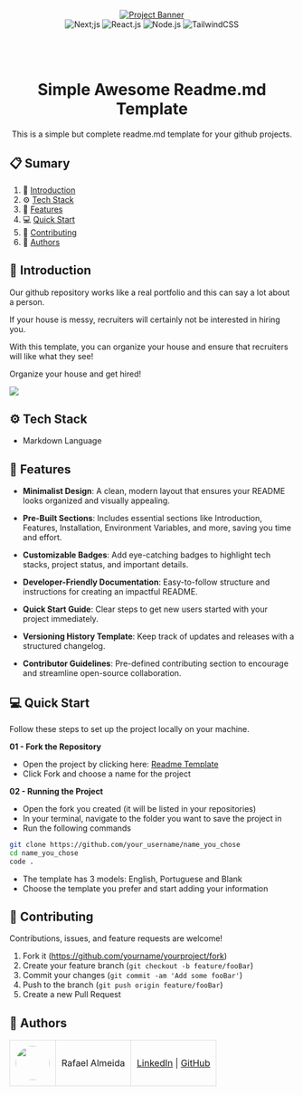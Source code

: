 <div align="center">
  <br />
    <a href="#" target="_blank">
      <img src="https://github.com/orafael-almeida/readme-projects-template/blob/main/images/banner.png?raw=true" alt="Project Banner">
    </a>
  <br />

  <div>
    <img src="https://img.shields.io/badge/-Next_JS-black?style=for-the-badge&logoColor=white&logo=next.js&color=black" alt="Next;js" />
    <img src="https://img.shields.io/badge/-React_JS-black?style=for-the-badge&logoColor=white&logo=react&color=61DAFB" alt="React.js" />
    <img src="https://img.shields.io/badge/-Node_js-black?style=for-the-badge&logoColor=white&logo=node.js&color=6DA55F" alt="Node.js" />
    <img src="https://img.shields.io/badge/-Tailwind_CSS-black?style=for-the-badge&logoColor=white&logo=tailwindcss&color=06B6D4" alt="TailwindCSS" />
  </div>
<br/><br/></br>
 
  <h1 align="center">Simple Awesome Readme.md Template</h1>

   <div align="center">
     This is a simple but complete readme.md template for your github projects.
    </div>
</div>

## 📋 <a name="table">Sumary</a>

1. 🚀 [Introduction](#introduction)
2. ⚙️ [Tech Stack](#tech-stack)
3. 🔋 [Features](#features)
4. 💻 [Quick Start](#quick-start)
5. 🤝 [Contributing](#contributing)
6. 👥 [Authors](#authors)




## <a name="introduction">🚀 Introduction</a>

Our github repository works like a real portfolio and this can say a lot about a person.

If your house is messy, recruiters will certainly not be interested in hiring you.

With this template, you can organize your house and ensure that recruiters will like what they see!

Organize your house and get hired!

<a href="https://github.com/orafael-almeida/readme-projects-template" target="_blank"><img src="https://img.shields.io/badge/GIVE_A_STAR_:)-%23121011.svg?style=for-the-badge&logo=github&logoColor=white" /></a>

## <a name="tech-stack">⚙️ Tech Stack</a>

- Markdown Language


## <a name="features">🔋 Features</a>

- **Minimalist Design**: A clean, modern layout that ensures your README looks organized and visually appealing.

- **Pre-Built Sections**: Includes essential sections like Introduction, Features, Installation, Environment Variables, and more, saving you time and effort.

- **Customizable Badges**: Add eye-catching badges to highlight tech stacks, project status, and important details.

- **Developer-Friendly Documentation**: Easy-to-follow structure and instructions for creating an impactful README.

- **Quick Start Guide**: Clear steps to get new users started with your project immediately.

- **Versioning History Template**: Keep track of updates and releases with a structured changelog.

- **Contributor Guidelines**: Pre-defined contributing section to encourage and streamline open-source collaboration.

## <a name="quick-start">💻 Quick Start</a>

Follow these steps to set up the project locally on your machine.

**01 - Fork the Repository**

- Open the project by clicking here: [Readme Template](https://github.com/orafael-almeida/readme-projects-template)
- Click Fork and choose a name for the project

**02 - Running the Project**
- Open the fork you created (it will be listed in your repositories)
- In your terminal, navigate to the folder you want to save the project in
- Run the following commands
```bash
git clone https://github.com/your_username/name_you_chose
cd name_you_chose
code .
```

- The template has 3 models: English, Portuguese and Blank
- Choose the template you prefer and start adding your information

## <a name="contributing">🤝 Contributing</a>

Contributions, issues, and feature requests are welcome!

1. Fork it (<https://github.com/yourname/yourproject/fork>)
2. Create your feature branch (`git checkout -b feature/fooBar`)
3. Commit your changes (`git commit -am 'Add some fooBar'`)
4. Push to the branch (`git push origin feature/fooBar`)
5. Create a new Pull Request

## <a name="authors">👥 Authors</a>

<table style="border-collapse: collapse; table-layout: auto text-align: left;">

  <tbody>
    <tr>
      <td style="padding: 10px; border: 1px solid #ddd;">
        <img src="https://avatars.githubusercontent.com/u/173099475?v=4" width="60" style="border-radius: 50%; display: block; margin: 0 auto;">
      </td>
      <td style="padding: 10px; border: 1px solid #ddd;">Rafael Almeida</td>
      <td style="padding: 10px; border: 1px solid #ddd;">
        <a href="https://www.linkedin.com/in/orafael-almeida/" target="_blank">LinkedIn</a> |
        <a href="https://github.com/orafael-almeida" target="_blank">GitHub</a>
      </td>
    </tr>
  </tbody>
</table>
